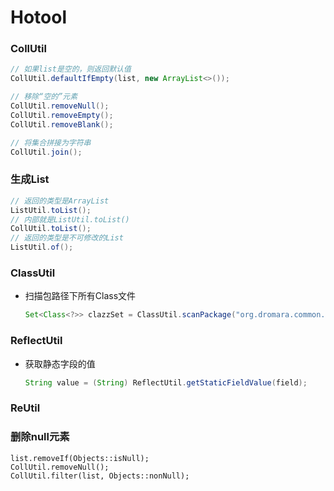 # Hotool

### CollUtil

```java
// 如果list是空的，则返回默认值
CollUtil.defaultIfEmpty(list, new ArrayList<>());

// 移除“空的”元素
CollUtil.removeNull();
CollUtil.removeEmpty();
CollUtil.removeBlank();

// 将集合拼接为字符串
CollUtil.join();
```

### 生成List

```java
// 返回的类型是ArrayList
ListUtil.toList();
// 内部就是ListUtil.toList()
CollUtil.toList();
// 返回的类型是不可修改的List
ListUtil.of();
```

### ClassUtil

- 扫描包路径下所有Class文件

  ```java
  Set<Class<?>> clazzSet = ClassUtil.scanPackage("org.dromara.common.core.enums.xhsl");
  ```

### ReflectUtil

- 获取静态字段的值

  ```java
  String value = (String) ReflectUtil.getStaticFieldValue(field);
  ```

### ReUtil

### 删除null元素

```
list.removeIf(Objects::isNull);
CollUtil.removeNull();
CollUtil.filter(list, Objects::nonNull);
```

